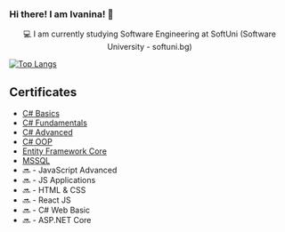 ### Hi there! I am Ivanina! 👋

<!--
**ivaninastoyanova/ivaninastoyanova** is a ✨ _special_ ✨ repository because its `README.md` (this file) appears on your GitHub profile.

Here are some ideas to get you started:

- 🔭 I’m currently working on ...
- 🌱 I’m currently learning ...
- 👯 I’m looking to collaborate on ...
- 🤔 I’m looking for help with ...
- 💬 Ask me about ...
- 📫 How to reach me: ...
- 😄 Pronouns: ...
- ⚡ Fun fact: ...
-->

<p align="center">
💻 I am currently studying Software Engineering at SoftUni (Software University - softuni.bg)

[![Top Langs](https://github-readme-stats.vercel.app/api/top-langs/?username=ivaninastoyanova&layout=compact)](https://github.com/ivaninastoyanova/github-readme-stats)

## Certificates

- [C# Basics][C#Basics]
- [C# Fundamentals][C#Fund]
- [C# Advanced][C#Adv]
- [C# OOP][C#OOP]
- [Entity Framework Core][EfCore]
- [MSSQL][MSSQL]
- 🔜 - JavaScript Advanced
- 🔜 - JS Applications
- 🔜 - HTML & CSS
- 🔜 - React JS
- 🔜 - C# Web Basic
- 🔜 - ASP.NET Core

<br />

[C#Basics]: https://softuni.bg/certificates/details/77147/b2ee68dc
[C#Fund]: https://softuni.bg/certificates/details/77147/b2ee68dc
[C#Adv]: https://softuni.bg/certificates/details/90254/91aede5e
[C#OOP]: https://softuni.bg/certificates/details/95723/297fdc1e
[MSSQL]: https://softuni.bg/certificates/details/97833/8f850e18
[EfCore]: https://softuni.bg/certificates/details/102590/cc4244bb




